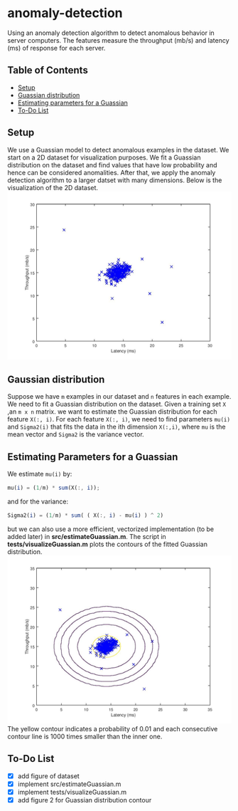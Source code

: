 # anomaly-detection
Using an anomaly detection algorithm to detect anomalous behavior in server computers.
The features measure the throughput (mb/s) and latency (ms) of response for each server.

## Table of Contents
* [Setup](#setup)
* [Guassian distribution](#gaussian-distribution)
* [Estimating parameters for a Guassian](#estimating-parameters-for-a-guassian)
* [To-Do List](#to\-do-list)

## Setup
We use a Guassian model to detect anomalous examples in the dataset. We start on a
2D dataset for visualization purposes. We fit a Guassian distribution on the dataset and find values 
that have low probability and hence can be considered anomalities.
After that, we apply the anomaly detection algorithm to a larger datset
with many dimensions. Below is the visualization of the 2D dataset. 
![data1.mat X](figures/figure1.jpg)

## Gaussian distribution
Suppose we have ```m``` examples in our dataset and
```n``` features in each example.
We need to fit a Guassian distribution on the dataset.
Given a training set ``` X ``` ,an ```m x n``` matrix.
we want to estimate the Guassian distribution for each feature
```X(:, i)```. For each feature ```X(:, i)```, we need to find
parameters ```mu(i)``` and ```Sigma2(i)``` that fits the data
in the ith dimension ```X(:,i)```, where ```mu``` is the mean
vector and ```Sigma2``` is the variance vector.

## Estimating Parameters for a Guassian
We estimate ```mu(i)``` by:
```octave
mu(i) = (1/m) * sum(X(:, i));
```
and for the variance:
```octave
Sigma2(i) = (1/m) * sum( ( X(:, i) - mu(i) ) ^ 2)
```
but we can also use a more efficient, vectorized implementation
(to be added later)
in **src/estimateGuassian.m**.
The script in **tests/visualizeGuassian.m** plots the contours of the
fitted Guassian distribution.
![alt-text](figures/figure2.jpg)
The yellow contour indicates a probability of 0.01 and each consecutive
contour line is 1000 times smaller than the inner one.

## To-Do List
- [X] add figure of dataset
- [X] implement src/estimateGuassian.m
- [X] implement tests/visualizeGuassian.m
- [X] add figure 2 for Guassian distribution contour
